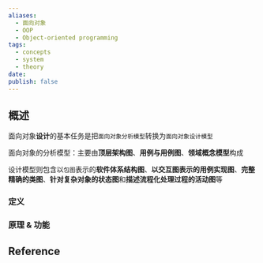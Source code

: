 ```yaml
---
aliases:
  - 面向对象
  - OOP
  - Object-oriented programming
tags:
  - concepts
  - system
  - theory
date: 
publish: false
---
```


## 概述

面向对象**设计**的基本任务是把`面向对象分析模型`转换为`面向对象设计模型`

面向对象的分析模型：主要由**顶层架构图**、**用例与用例图**、**领域概念模型**构成

设计模型则包含以`包图`表示的**软件体系结构图**、**以交互图表示的用例实现图**、**完整精确的类图**、**针对复杂对象的状态图**和**描述流程化处理过程的活动图**等


### 定义

### 原理 & 功能


## Reference



